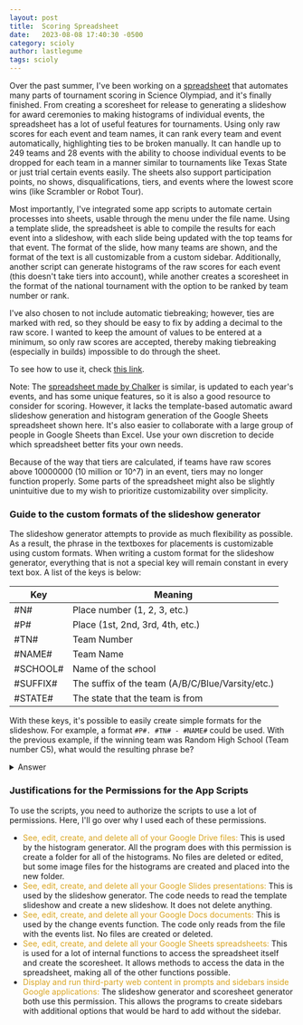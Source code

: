 ```yaml
---
layout: post
title:  Scoring Spreadsheet
date:   2023-08-08 17:40:30 -0500
category: scioly
author: lastlegume
tags: scioly
---
```


Over the past summer, I've been working on a [spreadsheet](https://drive.google.com/drive/folders/1DF87DjKOUex4asVBe3NNlvypM_p7HEZ0?usp=drive_link) that automates many parts of tournament scoring in Science Olympiad, and it's finally finished. From creating a scoresheet for release to generating a slideshow for award ceremonies to making histograms of individual events, the spreadsheet has a lot of useful features for tournaments. Using only raw scores for each event and team names, it can rank every team and event automatically, highlighting ties to be broken manually. It can handle up to 249 teams and 28 events with the ability to choose individual events to be dropped for each team in a manner similar to tournaments like Texas State or just trial certain events easily. The sheets also support participation points, no shows, disqualifications, tiers, and events where the lowest score wins (like Scrambler or Robot Tour). 

Most importantly, I've integrated some app scripts to automate certain processes into sheets, usable through the menu under the file name. Using a template slide, the spreadsheet is able to compile the results for each event into a slideshow, with each slide being updated with the top teams for that event. The format of the slide, how many teams are shown, and the format of the text is all customizable from a custom sidebar. Additionally, another script can generate histograms of the raw scores for each event (this doesn't take tiers into account), while another creates a scoresheet in the format of the national tournament with the option to be ranked by team number or rank.   

I've also chosen to not include automatic tiebreaking; however, ties are marked with red, so they should be easy to fix by adding a decimal to the raw score. I wanted to keep the amount of values to be entered at a minimum, so only raw scores are accepted, thereby making tiebreaking (especially in builds) impossible to do through the sheet.

To see how to use it, check [this link](https://docs.google.com/document/d/1CCglZCkHo_RaGaMjVx0MpuHMKf2cjOdX48RMITGZ7OU/edit?usp=sharing).   

Note: The [spreadsheet made by Chalker](https://sourceforge.net/projects/soscoring/) is similar, is updated to each year's events, and has some unique features, so it is also a good resource to consider for scoring. However, it lacks the template-based automatic award slideshow generation and histogram generation of the Google Sheets spreadsheet shown here. It's also easier to collaborate with a large group of people in Google Sheets than Excel. Use your own discretion to decide which spreadsheet better fits your own needs.  

Because of the way that tiers are calculated, if teams have raw scores above 10000000 (10 million or 10^7) in an event, tiers may no longer function properly. Some parts of the spreadsheet might also be slightly unintuitive due to my wish to prioritize customizability over simplicity. 

### Guide to the custom formats of the slideshow generator

The slideshow generator attempts to provide as much flexibility as possible. As a result, the phrase in the textboxes for placements is customizable using custom formats. 
When writing a custom format for the slideshow generator, everything that is not a special key will remain constant in every text box. A list of the keys is below:  

Key | Meaning
---|---
#N# | Place number (1, 2, 3, etc.)
#P# | Place (1st, 2nd, 3rd, 4th, etc.)
#TN# | Team Number 
#NAME# | Team Name
#SCHOOL# | Name of the school
#SUFFIX# | The suffix of the team (A/B/C/Blue/Varsity/etc.)
#STATE# | The state that the team is from

With these keys, it's possible to easily create simple formats for the slideshow. For example, a format `#P#. #TN# - #NAME#` could be used. With the previous example, if the winning team was Random High School (Team number C5), what would the resulting phrase be?  

<details>
    <summary>Answer</summary>
    1st. C5 - Random High School
</details>



### Justifications for the Permissions for the App Scripts

To use the scripts, you need to authorize the scripts to use a lot of permissions. Here, I'll go over why I used each of these permissions.
<ul>
<li> <span style="color:goldenrod;">See, edit, create, and delete all of your Google Drive files: </span>This is used by the histogram generator. All the program does with this permission is create a folder for all of the histograms. No files are deleted or edited, but some image files for the histograms are created and placed into the new folder.
<li> <span style="color:goldenrod;">See, edit, create, and delete all your Google Slides presentations: </span>This is used by the slideshow generator. The code needs to read the template slideshow and create a new slideshow. It does not delete anything.
<li> <span style="color:goldenrod;">See, edit, create, and delete all your Google Docs documents: </span>This is used by the change events function. The code only reads from the file with the events list. No files are created or deleted.
<li> <span style="color:goldenrod;">See, edit, create, and delete all your Google Sheets spreadsheets: </span>This is used for a lot of internal functions to access the spreadsheet itself and create the scoresheet. It allows methods to access the data in the spreadsheet, making all of the other functions possible.
<li> <span style="color:goldenrod;">Display and run third-party web content in prompts and sidebars inside Google applications: </span>The slideshow generator and scoresheet generator both use this permission. This allows the programs to create sidebars with additional options that would be hard to add without the sidebar. 






  
